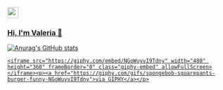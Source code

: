 <a href="https://www.linkedin.com/in/valeria-espinoza-/" target="_blank">
    <img src="https://www.vectorlogo.zone/logos/linkedin/linkedin-icon.svg" height="25" width="25">
    
### Hi, I'm Valeria 👋
    
![Anurag's GitHub stats](https://github-readme-stats.vercel.app/apiluvaleanuraghazra&show_icons=true&theme=gruvbox)

    <iframe src="https://giphy.com/embed/NGoWuyvI9Tdny" width="480" height="360" frameBorder="0" class="giphy-embed" allowFullScreen></iframe><p><a href="https://giphy.com/gifs/spongebob-squarepants-burger-funny-NGoWuyvI9Tdny">via GIPHY</a></p>


<!--
**luvale/luvale** is a ✨ _special_ ✨ repository because its `README.md` (this file) appears on your GitHub profile.

Here are some ideas to get you started:

- 🔭 I’m currently working on ...
- 🌱 I’m currently learning ...
- 👯 I’m looking to collaborate on ...
- 🤔 I’m looking for help with ...
- 💬 Ask me about ...
- 📫 How to reach me: ...
- 😄 Pronouns: ...
- ⚡ Fun fact: ...
-->
